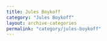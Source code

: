 ```yaml
---
title: Jules Boykoff
category: "Jules Boykoff"
layout: archive-categories
permalink: "category/jules-boykoff"
---
```

